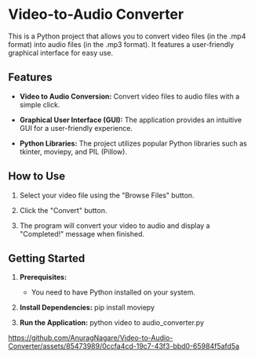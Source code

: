 # Video-to-Audio Converter

This is a Python project that allows you to convert video files (in the .mp4 format) into audio files (in the .mp3 format). It features a user-friendly graphical interface for easy use.

## Features

- **Video to Audio Conversion:** Convert video files to audio files with a simple click.

- **Graphical User Interface (GUI):** The application provides an intuitive GUI for a user-friendly experience.

- **Python Libraries:** The project utilizes popular Python libraries such as tkinter, moviepy, and PIL (Pillow).

## How to Use

1. Select your video file using the "Browse Files" button.

2. Click the "Convert" button.

3. The program will convert your video to audio and display a "Completed!" message when finished.

## Getting Started

1. **Prerequisites:**
   - You need to have Python installed on your system.
2. **Install Dependencies:**
pip install moviepy

3. **Run the Application:**
python video to audio_converter.py



https://github.com/AnuragNagare/Video-to-Audio-Converter/assets/85473989/0ccfa4cd-19c7-43f3-bbd0-65984f5afd5a


